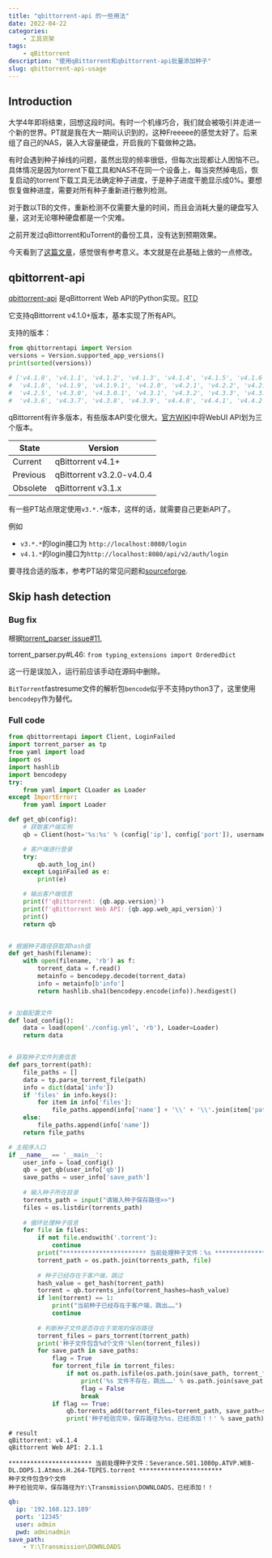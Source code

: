 ```yaml
---
title: "qbittorrent-api 的一些用法"
date: 2022-04-22
categories:
    - 工具货架
tags:
    - qBittorrent
description: "使用qBittorrent和qbittorrent-api批量添加种子"
slug: qbittorrent-api-usage
---
```


## Introduction

大学4年即将结束，回想这段时间。有时一个机缘巧合，我们就会被吸引并走进一个新的世界。PT就是我在大一期间认识到的，这种Freeeee的感觉太好了。后来组了自己的NAS，装入大容量硬盘，开启我的下载做种之路。

有时会遇到种子掉线的问题，虽然出现的频率很低，但每次出现都让人困恼不已。具体情况是因为torrent下载工具和NAS不在同一个设备上，每当突然掉电后，恢复启动的torrent下载工具无法确定种子进度，于是种子进度干脆显示成0%。要想恢复做种进度，需要对所有种子重新进行散列检测。

对于数以TB的文件，重新检测不仅需要大量的时间，而且会消耗大量的硬盘写入量，这对无论哪种硬盘都是一个灾难。

之前开发过qBittorrent和uTorrent的备份工具，没有达到预期效果。

今天看到了[这篇文章](https://tomorrow505.xyz/%E5%9F%BA%E4%BA%8Eqbittorrentapi%E5%AE%9E%E7%8E%B0%E6%89%B9%E9%87%8F%E5%8A%A0%E8%BD%BD%E7%A7%8D%E5%AD%90%E8%B7%B3%E6%A3%80/)，感觉很有参考意义。本文就是在此基础上做的一点修改。


## qbittorrent-api

[qbittorrent-api](https://github.com/rmartin16/qbittorrent-api) 是qBittorrent Web API的Python实现。[RTD](https://qbittorrent-api.readthedocs.io/en/latest/introduction.html)

它支持qBittorrent v4.1.0+版本，基本实现了所有API。

支持的版本：
```python
from qbittorrentapi import Version
versions = Version.supported_app_versions()
print(sorted(versions))

# ['v4.1.0', 'v4.1.1', 'v4.1.2', 'v4.1.3', 'v4.1.4', 'v4.1.5', 'v4.1.6', 'v4.1.7', 
#  'v4.1.8', 'v4.1.9', 'v4.1.9.1', 'v4.2.0', 'v4.2.1', 'v4.2.2', 'v4.2.3', 'v4.2.4', 
#  'v4.2.5', 'v4.3.0', 'v4.3.0.1', 'v4.3.1', 'v4.3.2', 'v4.3.3', 'v4.3.4.1', 'v4.3.5', 
#  'v4.3.6', 'v4.3.7', 'v4.3.8', 'v4.3.9', 'v4.4.0', 'v4.4.1', 'v4.4.2']
```

qBittorrent有许多版本，有些版本API变化很大。[官方WIKI](https://github.com/qbittorrent/qBittorrent/wiki#user-content-webui-api)中将WebUI API划为三个版本。


| State    | Version                   |
|----------|---------------------------|
| Current  | qBittorrent v4.1+         |
| Previous | qBittorrent v3.2.0-v4.0.4 |
| Obsolete | qBittorrent v3.1.x        |

有一些PT站点限定使用`v3.*.*`版本，这样的话，就需要自己更新API了。

例如
- `v3.*.*`的login接口为 `http://localhost:8080/login`
- `v4.1.*`的login接口为`http://localhost:8080/api/v2/auth/login`

要寻找合适的版本，参考PT站的常见问题和[sourceforge](https://sourceforge.net/projects/qbittorrent/files/qbittorrent-win32/).

## Skip hash detection

### Bug fix

根据[torrent_parser issue#11](https://github.com/7sDream/torrent_parser/issues/11), 

torrent_parser.py#L46: `from typing_extensions import OrderedDict`

这一行是误加入，运行前应该手动在源码中删除。

`BitTorrent`fastresume文件的解析包`bencode`似乎不支持python3了，这里使用`bencodepy`作为替代。

### Full code

```python
from qbittorrentapi import Client, LoginFailed
import torrent_parser as tp
from yaml import load
import os
import hashlib
import bencodepy
try:
    from yaml import CLoader as Loader
except ImportError:
    from yaml import Loader

def get_qb(config):
    # 获取客户端实例
    qb = Client(host='%s:%s' % (config['ip'], config['port']), username=config['user'], password=config['pwd'])

    # 客户端进行登录
    try:
        qb.auth_log_in()
    except LoginFailed as e:
        print(e)

    # 输出客户端信息
    print(f'qBittorrent: {qb.app.version}')
    print(f'qBittorrent Web API: {qb.app.web_api_version}')
    print()
    return qb


# 根据种子路径获取其hash值
def get_hash(filename):
    with open(filename, 'rb') as f:
        torrent_data = f.read()
        metainfo = bencodepy.decode(torrent_data)
        info = metainfo[b'info']
        return hashlib.sha1(bencodepy.encode(info)).hexdigest()


# 加载配置文件
def load_config():
    data = load(open('./config.yml', 'rb'), Loader=Loader)
    return data


# 获取种子文件列表信息
def pars_torrent(path):
    file_paths = []
    data = tp.parse_torrent_file(path)
    info = dict(data['info'])
    if 'files' in info.keys():
        for item in info['files']:
            file_paths.append(info['name'] + '\\' + '\\'.join(item['path']))
    else:
        file_paths.append(info['name'])
    return file_paths

# 主程序入口
if __name__ == '__main__':
    user_info = load_config()
    qb = get_qb(user_info['qb'])
    save_paths = user_info['save_path']
    
    # 输入种子所在目录
    torrents_path = input("请输入种子保存路径>>")
    files = os.listdir(torrents_path)
    
    # 循环处理种子信息
    for file in files:
        if not file.endswith('.torrent'):
            continue
        print("*********************** 当前处理种子文件：%s ***********************" % file)
        torrent_path = os.path.join(torrents_path, file)
        
        # 种子已经存在于客户端，跳过
        hash_value = get_hash(torrent_path)
        torrent = qb.torrents_info(torrent_hashes=hash_value)
        if len(torrent) == 1:
            print("当前种子已经存在于客户端，跳出……")
            continue
        
        # 判断种子文件是否存在于常用的保存路径
        torrent_files = pars_torrent(torrent_path)
        print('种子文件包含%d个文件'%len(torrent_files))
        for save_path in save_paths:
            flag = True
            for torrent_file in torrent_files:
                if not os.path.isfile(os.path.join(save_path, torrent_file)):
                    print('%s 文件不存在，跳出……' % os.path.join(save_path, torrent_file))
                    flag = False
                    break
            if flag == True:
                qb.torrents_add(torrent_files=torrent_path, save_path=save_path, is_skip_checking=True, is_paused=True)
                print('种子检验完毕，保存路径为%s，已经添加！！' % save_path)
```

```
# result
qBittorrent: v4.1.4
qBittorrent Web API: 2.1.1

*********************** 当前处理种子文件：Severance.S01.1080p.ATVP.WEB-DL.DDP5.1.Atmos.H.264-TEPES.torrent ***********************
种子文件包含9个文件
种子检验完毕，保存路径为Y:\Transmission\DOWNLOADS，已经添加！！
```

```yaml
qb:
  ip: '192.168.123.189'
  port: '12345'
  user: admin
  pwd: adminadmin
save_path:
    - Y:\Transmission\DOWNLOADS
```
